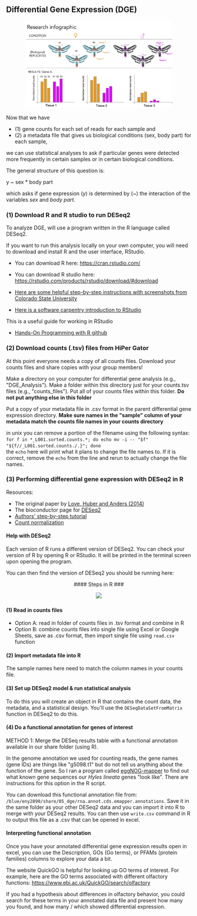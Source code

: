 ## Differential Gene Expression (DGE)  

<p align="center">
<img width="400px" src="../Images/Research_InfoGraphic.jpg">
</p> 

Now that we have 
+ (1) gene counts for each set of reads for each sample and 
+ (2) a metadata file that gives us biological conditions (sex, body part) for each sample,  

we can use statistical analyses to ask if particular genes were detected more frequently in certain samples or in certain biological conditions.  

The general structure of this question is:

y ~ sex * body part  

which asks if gene expression (*y*) is determined by (*~*) the interaction of the variables *sex* and *body part*.  
  

### (1) Download R and R studio to run DESeq2 

To analyze DGE, will use a program written in the R language called DESeq2.  

If you want to run this analysis locally on your own computer, you will need to download and install R and the user interface, RStudio.  

+ You can download R here: https://cran.rstudio.com/
+ You can download R studio here: https://rstudio.com/products/rstudio/download/#download

+ [Here are some helpful step-by-step instructions with screenshots from Colorado State University](https://www.stat.colostate.edu/~jah/talks_public_html/isec2020/installRStudio.html) 

+ [Here is a software carpentry introduction to RStudio](https://swcarpentry.github.io/r-novice-inflammation/09-supp-intro-rstudio.html)

This is a useful guide for working in RStudio
+ [Hands-On Programming with R github](https://rstudio-education.github.io/hopr/starting.html)


### (2) Download counts (.tsv) files from HiPer Gator  

At this point everyone needs a copy of all counts files. Download your counts files and share copies with your group members!  

Make a directory on your computer for differential gene analysis (e.g., "DGE_Analysis"). Make a folder within this directory just for your counts.tsv files (e.g., "counts_files"). Put all of your counts files within this folder. **Do not put anything else in this folder**  

Put a copy of your metadata file in .csv format in the parent differential gene expression directory. **Make sure names in the "sample" column of your metadata match the counts file names in your counts directory**  

in unix you can remove a portion of the filename using the following syntax:  
```for f in *_L001.sorted.counts.*; do echo mv -i -- "$f" "${f//_L001.sorted.counts./.}"; done```  
the ```echo``` here will print what it plans to change the file names to. If it is correct, remove the ```echo``` from the line and rerun to actually change the file names. 


### (3) Performing differential gene expression with DESeq2 in R 

Resources:  
+ The original paper by [Love, Huber and Anders (2014)](https://genomebiology.biomedcentral.com/articles/10.1186/s13059-014-0550-8)  
+ The bioconductor page for [DESeq2](https://bioconductor.org/packages/release/bioc/html/DESeq2.html)  
+ [Authors'  step-by-step tutorial](https://bioconductor.org/packages/devel/bioc/vignettes/DESeq2/inst/doc/DESeq2.html)  
 + [Count normalization](https://hbctraining.github.io/DGE_workshop/lessons/02_DGE_count_normalization.html)

#### Help with DESeq2  
Each version of R runs a different version of DESeq2. You can check your version of R by opening R or RStudio. It will be printed in the terminal screen upon opening the program. 

You can then find the version of DESeq2 you should be running here: 

<p align="center">
#### Steps in R ###
</p>

<p align="center">
<img width="600px" src="../Images/rstudio_anatomy_EmmaR.png">
</p> 

#### (1) Read in counts files  
+ Option A: read in folder of counts files in .tsv format and combine in R
+ Option B: combine counts files into single file using Excel or Google Sheets, save as .csv format, then import single file using  ```read.csv``` function

#### (2) Import metadata file into R
The sample names here need to match the column names in your counts file.  

#### (3) Set up DESeq2 model & run statistical analysis  
To do this you will create an object in R that contains the count data, the metadata, and a statistical design. You'll use the ```DESeqDataSetFromMatrix``` function in DESeq2 to do this.

#### (4) Do a functional annotation for genes of interest  

METHOD 1: Merge the DESeq results table with a functional annotation available in our share folder (using R).

In the genome annotation we used for counting reads, the gene names (gene IDs) are things like "g5098.t1" but do not tell us anything about the function of the gene. So I ran a program called [eggNOG-mapper](http://eggnog-mapper.embl.de/) to find out what known gene sequences our *Hyles lineata* genes "look like". There are instructions for this option in the R script.  


You can download this functional annotation file from:
```/blue/eny2890/share/05_dge/rna.annot.cds.emapper.annotations```. Save it in the same folder as your other DESeq2 data and you can import it into R to merge with your DESeq2 results. You can then use ```write.csv``` command in R to output this file as a .csv that can be opened in excel. 


#### Interpreting functional annotation 

Once you have your annotated differential gene expression results  open in excel, you can use the Description, GOs (Go terms), or PFAMs (protein families) columns to explore your data a bit.  

The website QuickGO is helpful for looking up GO terms of interest. For example, here are the GO terms associated with different olfactory functions: https://www.ebi.ac.uk/QuickGO/search/olfactory  

If you had a hypothesis about differences in olfactory behavior, you could search for these terms in your annotated data file and present how many you found, and how many / which showed differential expression.
